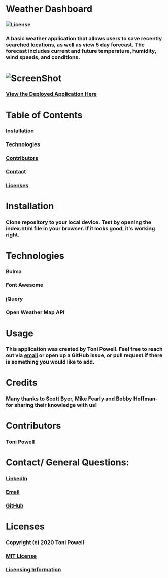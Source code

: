 # Weather Dashboard 
### ![License](https://img.shields.io/badge/License-MIT-brightgreen.svg)
### A basic weather application that allows users to save recently searched locations, as well as view 5 day forecast. The forecast includes current and future temperature, humidity, wind speeds, and conditions.
# ![ScreenShot](https://user-images.githubusercontent.com/72999798/116139856-7f912c80-a6a4-11eb-9cb5-ef0e38eac382.png)
### [View the Deployed Application Here](http://www.tonipow3ll.com/Weather-App/)

# Table of Contents
### [Installation](#Installation)
### [Technologies](#Technologies)
### [Contributors](#Contributors)
### [Contact](#Contact)
### [Licenses](#Licenses)


# Installation 
###  Clone repository to your local device. Test by opening the index.html file in your browser. If it looks good, it's working right. 

# Technologies
### Bulma  
### Font Awesome  
### jQuery  
### Open Weather Map API  


# Usage
### This application was created by Toni Powell. Feel free to reach out via [email](tonipow3ll@gmail.com) or open up a GitHub issue, or pull request if there is something you would like to add. 

# Credits
### Many thanks to Scott Byer, Mike Fearly and Bobby Hoffman- for sharing their knowledge with us!

# Contributors
### Toni Powell


# Contact/ General Questions:
### [LinkedIn](https://www.linkedin.com/in/tonipowell13/)
### [Email](tonipow3ll@gmail.com)
### [GitHub](https://github.com/tonipow3ll)

# Licenses
### Copyright (c) 2020 Toni Powell
### [MIT License](https://opensource.org/licenses/MIT)
### [Licensing Information](https://opensource.org/licenses/MIT)

